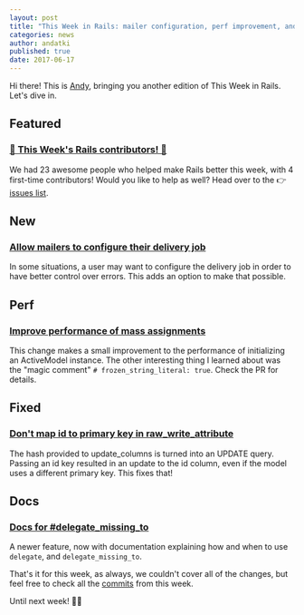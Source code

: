 ```yaml
---
layout: post
title: "This Week in Rails: mailer configuration, perf improvement, and bug fixes!"
categories: news
author: andatki
published: true
date: 2017-06-17
---
```


Hi there! This is [Andy](https://twitter.com/andatki), bringing you another edition of This Week in Rails. Let's dive in.

## Featured

### [🎉 This Week's Rails contributors! 🎉](http://contributors.rubyonrails.org/contributors/in-time-window/20170610-20170616)

We had 23 awesome people who helped make Rails better this week, with 4 first-time contributors! Would you like to help as well? Head over to the 👉 [issues list](https://github.com/rails/rails/issues).

## New

### [Allow mailers to configure their delivery job](https://github.com/rails/rails/pull/29457)

In some situations, a user may want to configure the delivery job in order to have better control over errors. This adds an option to make that possible.

## Perf

### [Improve performance of mass assignments](https://github.com/rails/rails/pull/29447)

This change makes a small improvement to the performance of initializing an ActiveModel instance. The other interesting thing I learned about was the "magic comment" `# frozen_string_literal: true`. Check the PR for details.

## Fixed

### [Don't map id to primary key in raw_write_attribute](https://github.com/rails/rails/pull/29464)

The hash provided to update\_columns is turned into an UPDATE query. Passing an id key resulted in an update to the id column, even if the model uses a different primary key. This fixes that!

## Docs

### [Docs for #delegate_missing_to](https://github.com/rails/rails/pull/29268)

A newer feature, now with documentation explaining how and when to use `delegate`, and `delegate_missing_to`.

That's it for this week, as always, we couldn't cover all of the changes, but feel free to check all the [commits](https://github.com/rails/rails/compare/master@%7B2017-06-11%7D...@%7B2017-06-16%7D) from this week.  

Until next week! 👋👋
